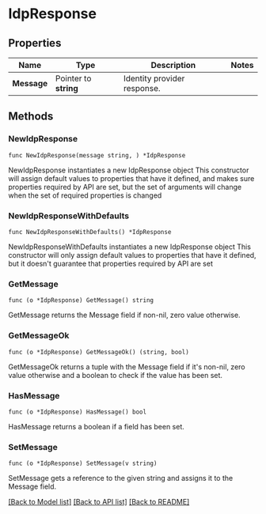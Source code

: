 # IdpResponse

## Properties

Name | Type | Description | Notes
------------ | ------------- | ------------- | -------------
**Message** | Pointer to **string** | Identity provider response. | 

## Methods

### NewIdpResponse

`func NewIdpResponse(message string, ) *IdpResponse`

NewIdpResponse instantiates a new IdpResponse object
This constructor will assign default values to properties that have it defined,
and makes sure properties required by API are set, but the set of arguments
will change when the set of required properties is changed

### NewIdpResponseWithDefaults

`func NewIdpResponseWithDefaults() *IdpResponse`

NewIdpResponseWithDefaults instantiates a new IdpResponse object
This constructor will only assign default values to properties that have it defined,
but it doesn't guarantee that properties required by API are set

### GetMessage

`func (o *IdpResponse) GetMessage() string`

GetMessage returns the Message field if non-nil, zero value otherwise.

### GetMessageOk

`func (o *IdpResponse) GetMessageOk() (string, bool)`

GetMessageOk returns a tuple with the Message field if it's non-nil, zero value otherwise
and a boolean to check if the value has been set.

### HasMessage

`func (o *IdpResponse) HasMessage() bool`

HasMessage returns a boolean if a field has been set.

### SetMessage

`func (o *IdpResponse) SetMessage(v string)`

SetMessage gets a reference to the given string and assigns it to the Message field.


[[Back to Model list]](../README.md#documentation-for-models) [[Back to API list]](../README.md#documentation-for-api-endpoints) [[Back to README]](../README.md)


